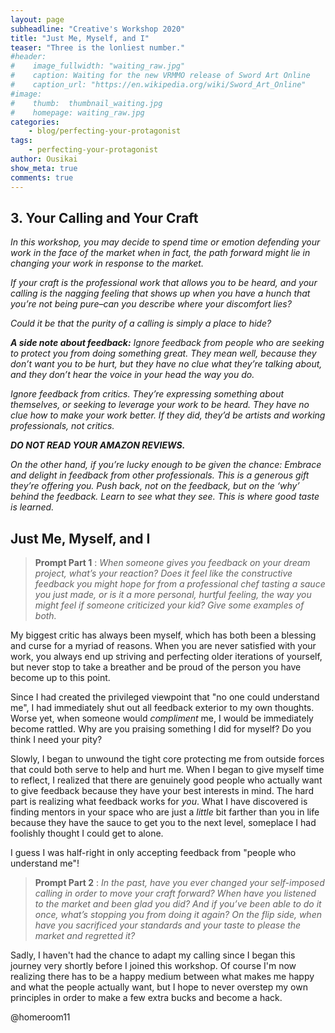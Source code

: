 ```yaml
---
layout: page
subheadline: "Creative's Workshop 2020"
title: "Just Me, Myself, and I"
teaser: "Three is the lonliest number."
#header:
#    image_fullwidth: "waiting_raw.jpg"
#    caption: Waiting for the new VRMMO release of Sword Art Online
#    caption_url: "https://en.wikipedia.org/wiki/Sword_Art_Online"
#image:
#    thumb:  thumbnail_waiting.jpg
#    homepage: waiting_raw.jpg
categories:
    - blog/perfecting-your-protagonist
tags:
    - perfecting-your-protagonist
author: Ousikai
show_meta: true
comments: true
---
```

## 3. Your Calling and Your Craft
*In this workshop, you may decide to spend time or emotion defending your work in the face of the market when in fact, the path forward might lie in changing your work in response to the market.*

*If your craft is the professional work that allows you to be heard, and your calling is the nagging feeling that shows up when you have a hunch that you’re not being pure–can you describe where your discomfort lies?*

*Could it be that the purity of a calling is simply a place to hide?*

***A side note about feedback:***
*Ignore feedback from people who are seeking to protect you from doing something great. They mean well, because they don’t want you to be hurt, but they have no clue what they’re talking about, and they don’t hear the voice in your head the way you do.*

*Ignore feedback from critics. They’re expressing something about themselves, or seeking to leverage your work to be heard. They have no clue how to make your work better. If they did, they’d be artists and working professionals, not critics.*

***DO NOT READ YOUR AMAZON REVIEWS.***

*On the other hand, if you’re lucky enough to be given the chance: Embrace and delight in feedback from other professionals. This is a generous gift they’re offering you. Push back, not on the feedback, but on the ‘why’ behind the feedback. Learn to see what they see. This is where good taste is learned.*

## Just Me, Myself, and I
> **Prompt Part 1** : *When someone gives you feedback on your dream project, what’s your reaction? Does it feel like the constructive feedback you might hope for from a professional chef tasting a sauce you just made, or is it a more personal, hurtful feeling, the way you might feel if someone criticized your kid? Give some examples of both.*

My biggest critic has always been myself, which has both been a blessing and curse for a myriad of reasons. When you are never satisfied with your work, you always end up striving and perfecting older iterations of yourself, but never stop to take a breather and be proud of the person you have become up to this point.

Since I had created the privileged viewpoint that "no one could understand me", I had immediately shut out all feedback exterior to my own thoughts. Worse yet, when someone would *compliment* me, I would be immediately become rattled. Why are you praising something I did for myself? Do you think I need your pity?

Slowly, I began to unwound the tight core protecting me from outside forces that could both serve to help and hurt me. When I began to give myself time to reflect, I realized that there are genuinely good people who actually want to give feedback because they have your best interests in mind. The hard part is realizing what feedback works for *you*. What I have discovered is finding mentors in your space who are just a *little* bit farther than you in life because they have the sauce to get you to the next level, someplace I had foolishly thought I could get to alone. 

I guess I was half-right in only accepting feedback from "people who understand me"!

> **Prompt Part 2** : *In the past, have you ever changed your self-imposed calling in order to move your craft forward? When have you listened to the market and been glad you did? And if you’ve been able to do it once, what’s stopping you from doing it again? On the flip side, when have you sacrificed your standards and your taste to please the market and regretted it?*

Sadly, I haven't had the chance to adapt my calling since I began this journey very shortly before I joined this workshop. Of course I'm now realizing there has to be a happy medium between what makes me happy and what the people actually want, but I hope to never overstep my own principles in order to make a few extra bucks and become a hack. 

@homeroom11